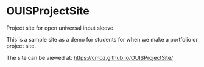 # OUISProjectSite
 Project site for open universal input sleeve.
 
 This is a sample site as a demo for students for when we make a portfolio or project site. 
 
 The site can be viewed at: https://cmoz.github.io/OUISProjectSite/ 
